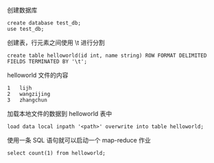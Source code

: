 创建数据库

```
create database test_db;
use test_db;
```



创建表，行元素之间使用 \t 进行分割

```
create table helloworld(id int, name string) ROW FORMAT DELIMITED FIELDS TERMINATED BY '\t';
```



helloworld 文件的内容

```
1	lijh
2	wangzijing
3	zhangchun
```



加载本地文件的数据到 helloworld 表中

```
load data local inpath '<path>' overwrite into table helloworld;
```



使用一条 SQL 语句就可以启动一个 map-reduce 作业

```
select count(1) from helloworld;
```










